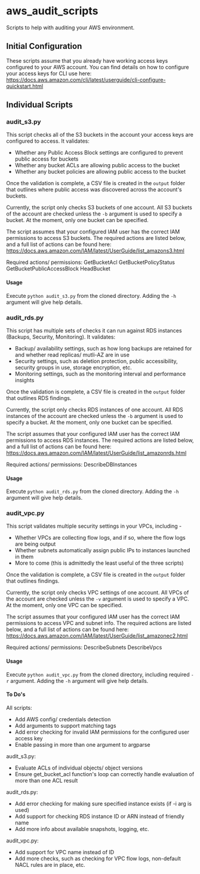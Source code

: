 # aws_audit_scripts
Scripts to help with auditing your AWS environment.

## Initial Configuration
These scripts assume that you already have working access keys configured to your AWS account. You can find details on how to configure your access keys for CLI use here: https://docs.aws.amazon.com/cli/latest/userguide/cli-configure-quickstart.html

## Individual Scripts

### audit_s3.py
This script checks all of the S3 buckets in the account your access keys are configured to access. It validates:
- Whether any Public Access Block settings are configured to prevent public access for buckets
- Whether any bucket ACLs are allowing public access to the bucket
- Whether any bucket policies are allowing public access to the bucket

Once the validation is complete, a CSV file is created in the `output` folder that outlines where public access was discovered across the account's buckets.

Currently, the script only checks S3 buckets of one account. All S3 buckets of the account are checked unless the `-b` argument is used to specify a bucket. At the moment, only one bucket can be specified.

The script assumes that your configured IAM user has the correct IAM permissions to access S3 buckets. The required actions are listed below, and a full list of actions can be found here: https://docs.aws.amazon.com/IAM/latest/UserGuide/list_amazons3.html

Required actions/ permissions:
GetBucketAcl
GetBucketPolicyStatus
GetBucketPublicAccessBlock
HeadBucket

#### Usage
Execute `python audit_s3.py` from the cloned directory. Adding the `-h` argument will give help details.

### audit_rds.py
This script has multiple sets of checks it can run against RDS instances (Backups, Security, Monitoring). It validates:
- Backup/ availability settings, such as how long backups are retained for and whether read replicas/ mutli-AZ are in use
- Security settings, such as deletion protection, public accessibility, security groups in use, storage encryption, etc.
- Monitoring settings, such as the monitoring interval and performance insights

Once the validation is complete, a CSV file is created in the `output` folder that outlines RDS findings.

Currently, the script only checks RDS instances of one account. All RDS instances of the account are checked unless the `-b` argument is used to specify a bucket. At the moment, only one bucket can be specified.

The script assumes that your configured IAM user has the correct IAM permissions to access RDS instances. The required actions are listed below, and a full list of actions can be found here: https://docs.aws.amazon.com/IAM/latest/UserGuide/list_amazonrds.html

Required actions/ permissions:
DescribeDBInstances

#### Usage
Execute `python audit_rds.py` from the cloned directory. Adding the `-h` argument will give help details.

### audit_vpc.py
This script validates multiple security settings in your VPCs, including -  
- Whether VPCs are collecting flow logs, and if so, where the flow logs are being output
- Whether subnets automatically assign public IPs to instances launched in them
- More to come (this is admittedly the least useful of the three scripts)

Once the validation is complete, a CSV file is created in the `output` folder that outlines findings.

Currently, the script only checks VPC settings of one account. All VPCs of the account are checked unless the `-v` argument is used to specify a VPC. At the moment, only one VPC can be specified.

The script assumes that your configured IAM user has the correct IAM permissions to access VPC and subnet info. The required actions are listed below, and a full list of actions can be found here: https://docs.aws.amazon.com/IAM/latest/UserGuide/list_amazonec2.html

Required actions/ permissions:
DescribeSubnets
DescribeVpcs

#### Usage
Execute `python audit_vpc.py` from the cloned directory, including required `-r` argument. Adding the `-h` argument will give help details.


#### To Do's
All scripts:
- Add AWS config/ credentials detection
- Add arguments to support matching tags
- Add error checking for invalid IAM permissions for the configured user access key
- Enable passing in more than one argument to argparse

audit_s3.py: 
- Evaluate ACLs of individual objects/ object versions
- Ensure get_bucket_acl function's loop can correctly handle evaluation of more than one ACL result

audit_rds.py:
- Add error checking for making sure specified instance exists (if -i arg is used)
- Add support for checking RDS instance ID or ARN instead of friendly name
- Add more info about available snapshots, logging, etc. 

audit_vpc.py:
- Add support for VPC name instead of ID
- Add more checks, such as checking for VPC flow logs, non-default NACL rules are in place, etc.